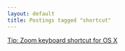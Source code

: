 ```yaml
---
layout: default
title: Postings tagged "shortcut"
---
```

[Tip: Zoom keyboard shortcut for OS X](http://janesconference.github.com/KievII//2009/11/zoom-keyboard-shortcut-for-os-x)<br />
